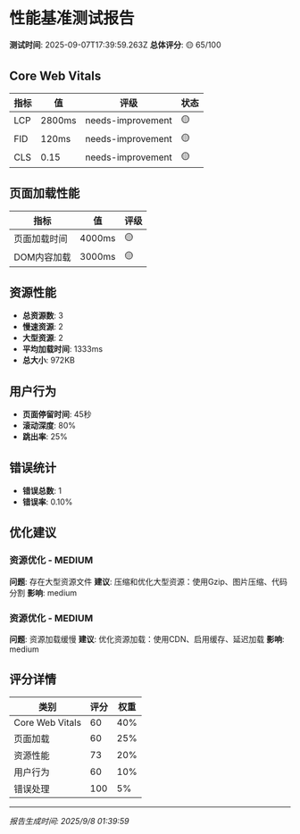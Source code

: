 # 性能基准测试报告

**测试时间**: 2025-09-07T17:39:59.263Z
**总体评分**: 🟡 65/100

## Core Web Vitals

| 指标 | 值 | 评级 | 状态 |
|------|----|----- |------|
| LCP | 2800ms | needs-improvement | 🟡 |
| FID | 120ms | needs-improvement | 🟡 |
| CLS | 0.15 | needs-improvement | 🟡 |

## 页面加载性能

| 指标 | 值 | 评级 |
|------|----|----- |
| 页面加载时间 | 4000ms | 🟡 |
| DOM内容加载 | 3000ms | 🟡 |

## 资源性能

- **总资源数**: 3
- **慢速资源**: 2
- **大型资源**: 2
- **平均加载时间**: 1333ms
- **总大小**: 972KB

## 用户行为

- **页面停留时间**: 45秒
- **滚动深度**: 80%
- **跳出率**: 25%

## 错误统计

- **错误总数**: 1
- **错误率**: 0.10%

## 优化建议

### 资源优化 - MEDIUM
**问题**: 存在大型资源文件
**建议**: 压缩和优化大型资源：使用Gzip、图片压缩、代码分割
**影响**: medium

### 资源优化 - MEDIUM
**问题**: 资源加载缓慢
**建议**: 优化资源加载：使用CDN、启用缓存、延迟加载
**影响**: medium


## 评分详情

| 类别 | 评分 | 权重 |
|------|------|------|
| Core Web Vitals | 60 | 40% |
| 页面加载 | 60 | 25% |
| 资源性能 | 73 | 20% |
| 用户行为 | 60 | 10% |
| 错误处理 | 100 | 5% |

---
*报告生成时间: 2025/9/8 01:39:59*
